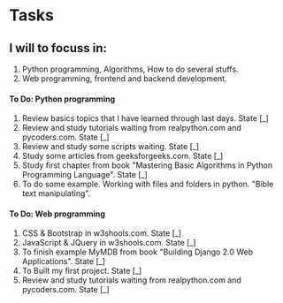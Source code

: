 # Tasks

## I will to focuss in:
1. Python programming, Algorithms, How to do several stuffs.
2. Web programming, frontend and backend development.

#### To Do: Python programming
1. Review basics topics that I have learned through last days. State [_]
2. Review and study tutorials waiting from realpython.com and pycoders.com. State [_]
3. Review and study some scripts waiting. State [_]
4. Study some articles from geeksforgeeks.com. State [_]
5. Study first chapter from book "Mastering Basic Algorithms in Python Programming Language". State [_]
6. To do some example. Working with files and folders in python. "Bible text manipulating". 

#### To Do: Web programming
1. CSS & Bootstrap in w3shools.com. State [_]
2. JavaScript & JQuery in w3shools.com. State [_]
3. To finish example MyMDB from book "Building Django 2.0 Web Applications". State [_]
4. To Built my first project. State [_]
5. Review and study tutorials waiting from realpython.com and pycoders.com. State [_]